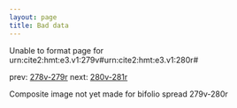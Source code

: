 ```yaml
---
layout: page
title: Bad data
---
```


Unable to format page for urn:cite2:hmt:e3.v1:279v#urn:cite2:hmt:e3.v1:280r#

prev: [278v-279r](../278v-279r/) next: [280v-281r](../280v-281r/)

Composite image not yet made for bifolio spread 279v-280r

